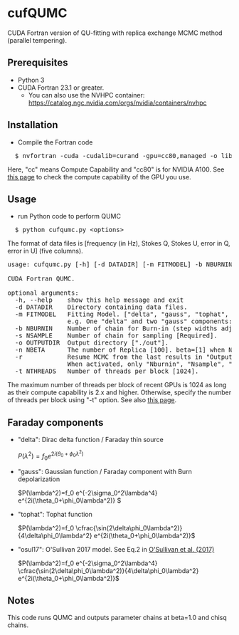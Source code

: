 # cufQUMC
CUDA Fortran version of QU-fitting with replica exchange MCMC method (parallel tempering).

## Prerequisites
* Python 3
* CUDA Fortran 23.1 or greater.
  * You can also use the NVHPC container: https://catalog.ngc.nvidia.com/orgs/nvidia/containers/nvhpc

## Installation
* Compile the Fortran code
<pre>
  $ nvfortran -cuda -cudalib=curand -gpu=cc80,managed -o libcufqumc libcufqumc.f90
</pre>
Here, "cc" means Compute Capability and "cc80" is for NVIDIA A100. See [this page](https://developer.nvidia.com/cuda-gpus) to check the compute capability of the GPU you use.

## Usage
* run Python code to perform QUMC
<pre>
  $ python cufqumc.py <span><</span>options<span>></span>
</pre>
The format of data files is [frequency (in Hz), Stokes Q, Stokes U, error in Q, error in U] (five columns).
<pre>
usage: cufqumc.py [-h] [-d DATADIR] [-m FITMODEL] -b NBURNIN -s NSAMPLE [-o OUTPUTDIR] [-n NBETA] [-r] [-t NTHREADS]

CUDA Fortran QUMC.

optional arguments:
  -h, --help    show this help message and exit
  -d DATADIR    Directory containing data files.
  -m FITMODEL   Fitting Model. ["delta", "gauss", "tophat", "osul17"] are available.
                e.g. One "delta" and two "gauss" components: -m="{'delta':1,'gauss':2}".
  -b NBURNIN    Number of chain for Burn-in (step widths adjustment) [Required].
  -s NSAMPLE    Number of chain for sampling [Required].
  -o OUTPUTDIR  Output directory ["./out"].
  -n NBETA      The number of Replica [100]. beta=[1] when Nbeta=1.
  -r            Resume MCMC from the last results in "OutputDir" directory [False]. 
                When activated, only "Nburnin", "Nsample", "OutputDir" and "Nthreads" are needed to specify.
  -t NTHREADS   Number of threads per block [1024].
</pre>
The maximum number of threads per block of recent GPUs is 1024 as long as their compute capability is 2.x and higher. Otherwise, specify the number of threads per block using "-t" option. See also [this page](https://docs.nvidia.com/cuda/cuda-c-programming-guide/index.html#concurrent-kernel-execution).

## Faraday components
* "delta": Dirac delta function / Faraday thin source

  $P(\lambda^2)=f_0 e^{2i(\theta_0+\phi_0\lambda^2)}$
* "gauss": Gaussian function / Faraday component with Burn depolarization

  $P(\lambda^2)=f_0 e^{-2\sigma_0^2\lambda^4} e^{2i(\theta_0+\phi_0\lambda^2)} $
* "tophat": Tophat function

  $P(\lambda^2)=f_0 \cfrac{\sin(2\delta\phi_0\lambda^2)}{4\delta\phi_0\lambda^2} e^{2i(\theta_0+\phi_0\lambda^2)}$
* "osul17": O'Sullivan 2017 model. See Eq.2 in [O'Sullivan et al. (2017)](https://ui.adsabs.harvard.edu/abs/2017MNRAS.469.4034O/abstract)

  $P(\lambda^2)=f_0 e^{-2\sigma_0^2\lambda^4} \cfrac{\sin(2\delta\phi_0\lambda^2)}{4\delta\phi_0\lambda^2} e^{2i(\theta_0+\phi_0\lambda^2)}$

## Notes
This code runs QUMC and outputs parameter chains at beta=1.0 and chisq chains.
